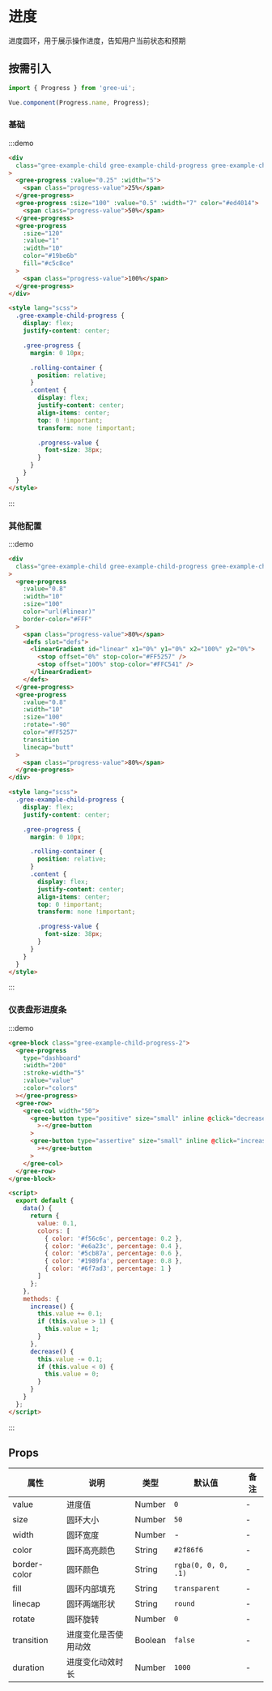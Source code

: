 # 进度

进度圆环，用于展示操作进度，告知用户当前状态和预期

## 按需引入

```javascript
import { Progress } from 'gree-ui';

Vue.component(Progress.name, Progress);
```

### 基础

:::demo

```html
<div
  class="gree-example-child gree-example-child-progress gree-example-child-progress-0"
>
  <gree-progress :value="0.25" :width="5">
    <span class="progress-value">25%</span>
  </gree-progress>
  <gree-progress :size="100" :value="0.5" :width="7" color="#ed4014">
    <span class="progress-value">50%</span>
  </gree-progress>
  <gree-progress
    :size="120"
    :value="1"
    :width="10"
    color="#19be6b"
    fill="#c5c8ce"
  >
    <span class="progress-value">100%</span>
  </gree-progress>
</div>

<style lang="scss">
  .gree-example-child-progress {
    display: flex;
    justify-content: center;

    .gree-progress {
      margin: 0 10px;

      .rolling-container {
        position: relative;
      }
      .content {
        display: flex;
        justify-content: center;
        align-items: center;
        top: 0 !important;
        transform: none !important;

        .progress-value {
          font-size: 38px;
        }
      }
    }
  }
</style>
```

:::

### 其他配置

:::demo

```html
<div
  class="gree-example-child gree-example-child-progress gree-example-child-progress-1"
>
  <gree-progress
    :value="0.8"
    :width="10"
    :size="100"
    color="url(#linear)"
    border-color="#FFF"
  >
    <span class="progress-value">80%</span>
    <defs slot="defs">
      <linearGradient id="linear" x1="0%" y1="0%" x2="100%" y2="0%">
        <stop offset="0%" stop-color="#FF5257" />
        <stop offset="100%" stop-color="#FFC541" />
      </linearGradient>
    </defs>
  </gree-progress>
  <gree-progress
    :value="0.8"
    :width="10"
    :size="100"
    :rotate="-90"
    color="#FF5257"
    transition
    linecap="butt"
  >
    <span class="progress-value">80%</span>
  </gree-progress>
</div>

<style lang="scss">
  .gree-example-child-progress {
    display: flex;
    justify-content: center;

    .gree-progress {
      margin: 0 10px;

      .rolling-container {
        position: relative;
      }
      .content {
        display: flex;
        justify-content: center;
        align-items: center;
        top: 0 !important;
        transform: none !important;

        .progress-value {
          font-size: 38px;
        }
      }
    }
  }
</style>
```

:::

### 仪表盘形进度条

:::demo

```html
<gree-block class="gree-example-child-progress-2">
  <gree-progress
    type="dashboard"
    :width="200"
    :stroke-width="5"
    :value="value"
    :color="colors"
  ></gree-progress>
  <gree-row>
    <gree-col width="50">
      <gree-button type="positive" size="small" inline @click="decrease"
        >-</gree-button
      >
      <gree-button type="assertive" size="small" inline @click="increase"
        >+</gree-button
      >
    </gree-col>
  </gree-row>
</gree-block>

<script>
  export default {
    data() {
      return {
        value: 0.1,
        colors: [
          { color: '#f56c6c', percentage: 0.2 },
          { color: '#e6a23c', percentage: 0.4 },
          { color: '#5cb87a', percentage: 0.6 },
          { color: '#1989fa', percentage: 0.8 },
          { color: '#6f7ad3', percentage: 1 }
        ]
      };
    },
    methods: {
      increase() {
        this.value += 0.1;
        if (this.value > 1) {
          this.value = 1;
        }
      },
      decrease() {
        this.value -= 0.1;
        if (this.value < 0) {
          this.value = 0;
        }
      }
    }
  };
</script>
```

:::

## Props

| 属性         | 说明                 | 类型    | 默认值              | 备注 |
| ------------ | -------------------- | ------- | ------------------- | ---- |
| value        | 进度值               | Number  | `0`                 | \-   |
| size         | 圆环大小             | Number  | `50`                | \-   |
| width        | 圆环宽度             | Number  | \-                  | \-   |
| color        | 圆环高亮颜色         | String  | `#2f86f6`           | \-   |
| border-color | 圆环颜色             | String  | `rgba(0, 0, 0, .1)` | \-   |
| fill         | 圆环内部填充         | String  | `transparent`       | \-   |
| linecap      | 圆环两端形状         | String  | `round`             | \-   |
| rotate       | 圆环旋转             | Number  | `0`                 | \-   |
| transition   | 进度变化是否使用动效 | Boolean | `false`             | \-   |
| duration     | 进度变化动效时长     | Number  | `1000`              | \-   |

<script>
export default {
  data() {
    return {
      value: 0.1,
      colors: [
        { color: '#f56c6c', percentage: 0.2 },
        { color: '#e6a23c', percentage: 0.4 },
        { color: '#5cb87a', percentage: 0.6 },
        { color: '#1989fa', percentage: 0.8 },
        { color: '#6f7ad3', percentage: 1 }
      ]
    };
  },
  methods: {
    increase() {
      this.value += 0.1;
      if (this.value > 1) {
        this.value = 1;
      }
    },
    decrease() {
      this.value -= 0.1;
      if (this.value < 0) {
        this.value = 0;
      }
    }
  }
};
</script>

<style lang="less">
.gree-example-child-progress {
  display: flex;
  justify-content: center;

  .gree-progress {
    position: relative;
    margin: 0 10px;

    .rolling-container {
      position: relative;
    }
    .content {
      display: flex;
      justify-content: center;
      align-items: center;
      top: 0 !important;
      transform: none !important;

      .progress-value {
        font-size: 14px;
      }
    }
  }
}
.gree-example-child-progress-2 {
  flex-direction: column;

  .row {
    justify-content: center;
    .gree-button {
      margin: 0 !important;
    }
  }
  .gree-progress-dashboard {
    display: block;
    margin: 0 auto;
  }
}
</style>
